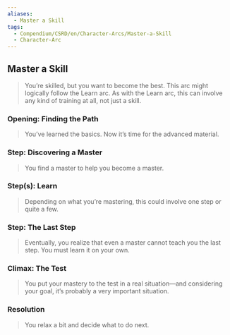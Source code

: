 ```yaml
---
aliases:
  - Master a Skill
tags:
  - Compendium/CSRD/en/Character-Arcs/Master-a-Skill
  - Character-Arc
---
```

## Master a Skill  
>You’re skilled, but you want to become the best. This arc might logically follow the Learn arc. As with the Learn arc, this can involve any kind of training at all, not just a skill.   
### Opening: Finding the Path    
>You’ve learned the basics. Now it’s time for the advanced material.  
### Step: Discovering a Master    
>You find a master to help you become a master.  
### Step(s): Learn    
>Depending on what you’re mastering, this could involve one step or quite a few.  
### Step: The Last Step    
>Eventually, you realize that even a master cannot teach you the last step. You must learn it on your own.  
### Climax: The Test    
>You put your mastery to the test in a real situation—and considering your goal, it’s probably a very important situation.  
### Resolution    
>You relax a bit and decide what to do next.